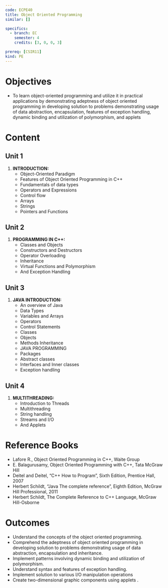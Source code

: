 ```yaml
---
code: ECPE40
title: Object Oriented Programming
similar: []

specifics:
  - branch: EC
    semester: 4
    credits: [3, 0, 0, 3]

prereq: [CSIR11]
kind: PE
---
```


# Objectives

- To learn object-oriented programming and utilize it in practical applications by demonstrating adeptness of object oriented programming in developing solution to problems demonstrating usage of data abstraction, encapsulation, features of exception handling, dynamic binding and utilization of polymorphism, and applets

# Content

## Unit 1

1. **INTRODUCTION:**
   - Object-Oriented Paradigm
   - Features of Object Oriented Programming in C++
   - Fundamentals of data types
   - Operators and Expressions
   - Control flow
   - Arrays
   - Strings
   - Pointers and Functions

## Unit 2

1. **PROGRAMMING IN C++:**
   - Classes and Objects
   - Constructors and Destructors
   - Operator Overloading
   - Inheritance
   - Virtual Functions and Polymorphism
   - And Exception Handling

## Unit 3

1. **JAVA INTRODUCTION:**
   - An overview of Java
   - Data Types
   - Variables and Arrays
   - Operators
   - Control Statements
   - Classes
   - Objects
   - Methods Inheritance
   - JAVA PROGRAMMING
   - Packages
   - Abstract classes
   - Interfaces and Inner classes
   - Exception handling

## Unit 4

1. **MULTITHREADING:**
   - Introduction to Threads
   - Multithreading
   - String handling
   - Streams and I/O
   - And Applets

# Reference Books

- Lafore R., Object Oriented Programming in C++, Waite Group
- E. Balagurusamy, Object Oriented Programming with C++, Tata McGraw Hill
- Deitel and Deitel, “C++ How to Program”, Sixth Edition, Prentice Hall, 2007
- Herbert Schildt, “Java The complete reference”, Eighth Edition, McGraw Hill Professional, 2011
- Herbert Schildt, The Complete Reference to C++ Language, McGraw Hill-Osborne

# Outcomes

- Understand the concepts of the object oriented programming.
- Comprehend the adeptness of object oriented programming in developing solution to problems demonstrating usage of data abstraction, encapsulation and inheritance.
- Implement patterns involving dynamic binding and utilization of polymorphism.
- Understand syntax and features of exception handling.
- Implement solution to various I/O manipulation operations
- Create two-dimensional graphic components using applets .
